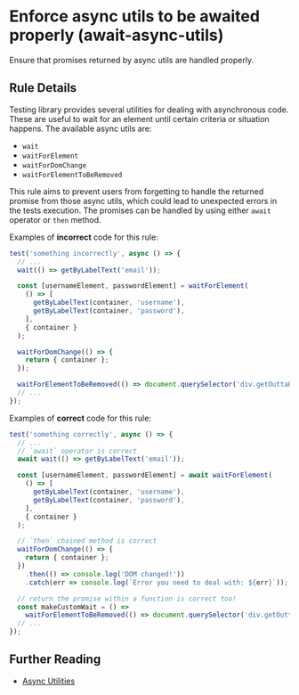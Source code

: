 # Enforce async utils to be awaited properly (await-async-utils)

Ensure that promises returned by async utils are handled properly.

## Rule Details

Testing library provides several utilities for dealing with asynchronous code. These are useful to wait for an element until certain criteria or situation happens. The available async utils are:

- `wait`
- `waitForElement`
- `waitForDomChange`
- `waitForElementToBeRemoved`

This rule aims to prevent users from forgetting to handle the returned promise from those async utils, which could lead to unexpected errors in the tests execution. The promises can be handled by using either `await` operator or `then` method.

Examples of **incorrect** code for this rule:

```js
test('something incorrectly', async () => {
  // ...
  wait(() => getByLabelText('email'));

  const [usernameElement, passwordElement] = waitForElement(
    () => [
      getByLabelText(container, 'username'),
      getByLabelText(container, 'password'),
    ],
    { container }
  );

  waitForDomChange(() => {
    return { container };
  });

  waitForElementToBeRemoved(() => document.querySelector('div.getOuttaHere'));
  // ...
});
```

Examples of **correct** code for this rule:

```js
test('something correctly', async () => {
  // ...
  // `await` operator is correct
  await wait(() => getByLabelText('email'));

  const [usernameElement, passwordElement] = await waitForElement(
    () => [
      getByLabelText(container, 'username'),
      getByLabelText(container, 'password'),
    ],
    { container }
  );

  // `then` chained method is correct
  waitForDomChange(() => {
    return { container };
  })
    .then(() => console.log('DOM changed!'))
    .catch(err => console.log(`Error you need to deal with: ${err}`));

  // return the promise within a function is correct too!
  const makeCustomWait = () =>
    waitForElementToBeRemoved(() => document.querySelector('div.getOuttaHere'));
  // ...
});
```

## Further Reading

- [Async Utilities](https://testing-library.com/docs/dom-testing-library/api-async)
